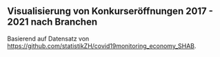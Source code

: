 ## Visualisierung von Konkurseröffnungen 2017 - 2021 nach Branchen
Basierend auf Datensatz von https://github.com/statistikZH/covid19monitoring_economy_SHAB.

